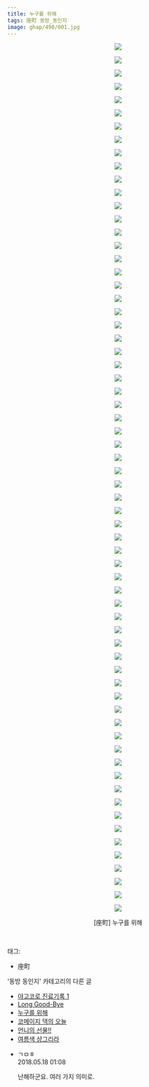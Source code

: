 ```yaml
---
title: 누구를 위해
tags: 座町 동방_동인지
image: ghap/490/001.jpg
---
```

<div class="article">
<p style="text-align: center; clear: none; float: none;"><img src="{{ site.nasurl }}/ghap/490/001.jpg"/></p>
<p style="text-align: center; clear: none; float: none;"><img src="{{ site.nasurl }}/ghap/490/002.jpg"/></p>
<p style="text-align: center; clear: none; float: none;"><img src="{{ site.nasurl }}/ghap/490/003.jpg"/></p>
<p style="text-align: center; clear: none; float: none;"><img src="{{ site.nasurl }}/ghap/490/004.jpg"/></p>
<p style="text-align: center; clear: none; float: none;"><img src="{{ site.nasurl }}/ghap/490/005.jpg"/></p>
<p style="text-align: center; clear: none; float: none;"><img src="{{ site.nasurl }}/ghap/490/006.jpg"/></p>
<p style="text-align: center; clear: none; float: none;"><img src="{{ site.nasurl }}/ghap/490/007.jpg"/></p>
<p style="text-align: center; clear: none; float: none;"><img src="{{ site.nasurl }}/ghap/490/008.jpg"/></p>
<p style="text-align: center; clear: none; float: none;"><img src="{{ site.nasurl }}/ghap/490/009.jpg"/></p>
<p style="text-align: center; clear: none; float: none;"><img src="{{ site.nasurl }}/ghap/490/010.jpg"/></p>
<p style="text-align: center; clear: none; float: none;"><img src="{{ site.nasurl }}/ghap/490/011.jpg"/></p>
<p style="text-align: center; clear: none; float: none;"><img src="{{ site.nasurl }}/ghap/490/012.jpg"/></p>
<p style="text-align: center; clear: none; float: none;"><img src="{{ site.nasurl }}/ghap/490/013.jpg"/></p>
<p style="text-align: center; clear: none; float: none;"><img src="{{ site.nasurl }}/ghap/490/014.jpg"/></p>
<p style="text-align: center; clear: none; float: none;"><img src="{{ site.nasurl }}/ghap/490/015.jpg"/></p>
<p style="text-align: center; clear: none; float: none;"><img src="{{ site.nasurl }}/ghap/490/016.jpg"/></p>
<p style="text-align: center; clear: none; float: none;"><img src="{{ site.nasurl }}/ghap/490/017.jpg"/></p>
<p style="text-align: center; clear: none; float: none;"><img src="{{ site.nasurl }}/ghap/490/018.jpg"/></p>
<p style="text-align: center; clear: none; float: none;"><img src="{{ site.nasurl }}/ghap/490/019.jpg"/></p>
<p style="text-align: center; clear: none; float: none;"><img src="{{ site.nasurl }}/ghap/490/020.jpg"/></p>
<p style="text-align: center; clear: none; float: none;"><img src="{{ site.nasurl }}/ghap/490/021.jpg"/></p>
<p style="text-align: center; clear: none; float: none;"><img src="{{ site.nasurl }}/ghap/490/022.jpg"/></p>
<p style="text-align: center; clear: none; float: none;"><img src="{{ site.nasurl }}/ghap/490/023.jpg"/></p>
<p style="text-align: center; clear: none; float: none;"><img src="{{ site.nasurl }}/ghap/490/024.jpg"/></p>
<p style="text-align: center; clear: none; float: none;"><img src="{{ site.nasurl }}/ghap/490/025.jpg"/></p>
<p style="text-align: center; clear: none; float: none;"><img src="{{ site.nasurl }}/ghap/490/026.jpg"/></p>
<p style="text-align: center; clear: none; float: none;"><img src="{{ site.nasurl }}/ghap/490/027.jpg"/></p>
<p style="text-align: center; clear: none; float: none;"><img src="{{ site.nasurl }}/ghap/490/028.jpg"/></p>
<p style="text-align: center; clear: none; float: none;"><img src="{{ site.nasurl }}/ghap/490/029.jpg"/></p>
<p style="text-align: center; clear: none; float: none;"><img src="{{ site.nasurl }}/ghap/490/030.jpg"/></p>
<p style="text-align: center; clear: none; float: none;"><img src="{{ site.nasurl }}/ghap/490/031.jpg"/></p>
<p style="text-align: center; clear: none; float: none;"><img src="{{ site.nasurl }}/ghap/490/032.jpg"/></p>
<p style="text-align: center; clear: none; float: none;"><img src="{{ site.nasurl }}/ghap/490/033.jpg"/></p>
<p style="text-align: center; clear: none; float: none;"><img src="{{ site.nasurl }}/ghap/490/034.jpg"/></p>
<p style="text-align: center; clear: none; float: none;"><img src="{{ site.nasurl }}/ghap/490/035.jpg"/></p>
<p style="text-align: center; clear: none; float: none;"><img src="{{ site.nasurl }}/ghap/490/036.jpg"/></p>
<p style="text-align: center; clear: none; float: none;"><img src="{{ site.nasurl }}/ghap/490/037.jpg"/></p>
<p style="text-align: center; clear: none; float: none;"><img src="{{ site.nasurl }}/ghap/490/038.jpg"/></p>
<p style="text-align: center; clear: none; float: none;"><img src="{{ site.nasurl }}/ghap/490/039.jpg"/></p>
<p style="text-align: center; clear: none; float: none;"><img src="{{ site.nasurl }}/ghap/490/040.jpg"/></p>
<p style="text-align: center; clear: none; float: none;"><img src="{{ site.nasurl }}/ghap/490/041.jpg"/></p>
<p style="text-align: center; clear: none; float: none;"><img src="{{ site.nasurl }}/ghap/490/042.jpg"/></p>
<p style="text-align: center; clear: none; float: none;"><img src="{{ site.nasurl }}/ghap/490/043.jpg"/></p>
<p style="text-align: center; clear: none; float: none;"><img src="{{ site.nasurl }}/ghap/490/044.jpg"/></p>
<p style="text-align: center; clear: none; float: none;"><img src="{{ site.nasurl }}/ghap/490/045.jpg"/></p>
<p style="text-align: center; clear: none; float: none;"><img src="{{ site.nasurl }}/ghap/490/046.jpg"/></p>
<p style="text-align: center; clear: none; float: none;"><img src="{{ site.nasurl }}/ghap/490/047.jpg"/></p>
<p style="text-align: center; clear: none; float: none;"><img src="{{ site.nasurl }}/ghap/490/048.jpg"/></p>
<p style="text-align: center; clear: none; float: none;"><img src="{{ site.nasurl }}/ghap/490/049.jpg"/></p>
<p style="text-align: center; clear: none; float: none;"><img src="{{ site.nasurl }}/ghap/490/050.jpg"/></p>
<p style="text-align: center; clear: none; float: none;"><img src="{{ site.nasurl }}/ghap/490/051.jpg"/></p>
<p style="text-align: center; clear: none; float: none;"><img src="{{ site.nasurl }}/ghap/490/052.jpg"/></p>
<p style="text-align: center; clear: none; float: none;"><img src="{{ site.nasurl }}/ghap/490/053.jpg"/></p>
<p style="text-align: center; clear: none; float: none;"><img src="{{ site.nasurl }}/ghap/490/054.jpg"/></p>
<p style="text-align: center; clear: none; float: none;"><img src="{{ site.nasurl }}/ghap/490/055.jpg"/></p>
<p style="text-align: center; clear: none; float: none;"><img src="{{ site.nasurl }}/ghap/490/056.jpg"/></p>
<p style="text-align: center; clear: none; float: none;"><img src="{{ site.nasurl }}/ghap/490/057.jpg"/></p>
<p style="text-align: center; clear: none; float: none;"><img src="{{ site.nasurl }}/ghap/490/058.jpg"/></p>
<p style="text-align: center; clear: none; float: none;"><img src="{{ site.nasurl }}/ghap/490/059.jpg"/></p>
<p style="text-align: center; clear: none; float: none;"><img src="{{ site.nasurl }}/ghap/490/060.jpg"/></p>
<p style="text-align: center; clear: none; float: none;"><img src="{{ site.nasurl }}/ghap/490/061.jpg"/></p>
<p style="text-align: center; clear: none; float: none;"><img src="{{ site.nasurl }}/ghap/490/062.jpg"/></p>
<p style="text-align: center; clear: none; float: none;"><img src="{{ site.nasurl }}/ghap/490/063.jpg"/></p>
<p style="text-align: center; clear: none; float: none;"><img src="{{ site.nasurl }}/ghap/490/064.jpg"/></p>
<p style="text-align: center; clear: none; float: none;"><img src="{{ site.nasurl }}/ghap/490/065.jpg"/></p>
<p style="text-align: center; clear: none; float: none;"><img src="{{ site.nasurl }}/ghap/490/066.jpg"/></p>
<p style="text-align: center; clear: none; float: none;">[座町] 누구를 위해</p>
<p><br/></p>
</div><div class="tagTrail">
<p>태그: </p>
<ul>
<li>座町</li>
</ul>
</div><div class="another">
<p>'동방 동인지' 카테고리의 다른 글</p>
<ul>
<li><a href="/2016-06-22-ghap_492">야고코로 진료기록 1</a></li>
<li><a href="/2016-06-22-ghap_491">Long Good-Bye</a></li>
<li><a href="/2016-06-22-ghap_490">누구를 위해</a></li>
<li><a href="/2016-06-22-ghap_489">코메이지 댁의 오늘</a></li>
<li><a href="/2016-06-22-ghap_488">언니의 선물!!</a></li>
<li><a href="/2016-06-22-ghap_487">여름색 샹그리라</a></li>
</ul>
</div><div class="cb_module cb_fluid">
<div class="cb_wrt cb_profile">
<div class="comment">
<ul>
<li class="cb_thumb_off" id="comment15258100">
<div class="cb_comment_area">
<div class="cb_info_area">
<div class="cb_section">
<span class="cb_nick_name">ㄱㅁㅎ</span>
</div>
<div class="cb_section">
<span class="cb_date">2018.05.18 01:08 </span>
</div>
</div>
<div class="cb_dsc_comment">
<p class="cb_dsc">
											난해하군요. 여러 가지 의미로.
										</p>
</div>
</div></li>
</ul>
</div>
</div><!-- commentList close -->
</div>
